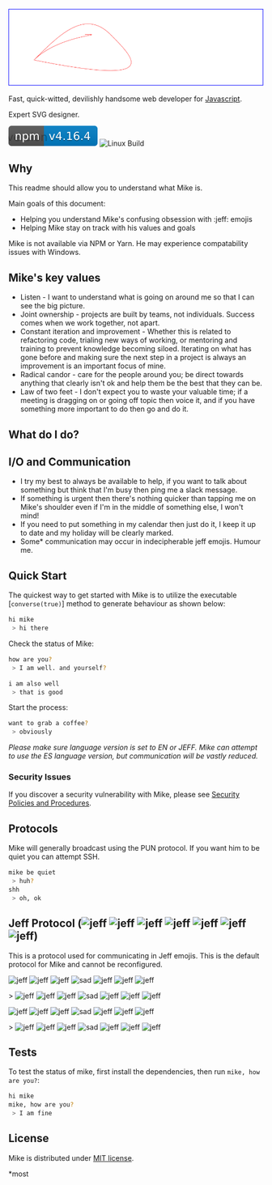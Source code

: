 [![Mike Logo](mike-logo.svg)](http://gargleyark.com/)

Fast, quick-witted, devilishly handsome web developer for [Javascript](https://www.ecma-international.org/default.htm).

Expert SVG designer.

![NPM Version][npm-image]
![Linux Build][travis-image]

## Why

This readme should allow you to understand what Mike is.

Main goals of this document:

- Helping you understand Mike's confusing obsession with :jeff: emojis
- Helping Mike stay on track with his values and goals

Mike is not available via NPM or Yarn. He may experience compatability issues with Windows.

## Mike's key values

- Listen - I want to understand what is going on around me so that I can see the big picture.
- Joint ownership - projects are built by teams, not individuals. Success comes when we work together, not apart.
- Constant iteration and improvement - Whether this is related to refactoring code, trialing new ways of working, or mentoring and training to prevent knowledge becoming siloed. Iterating on what has gone before and making sure the next step in a project is always an improvement is an important focus of mine.
- Radical candor - care for the people around you; be direct towards anything that clearly isn't ok and help them be the best that they can be.
- Law of two feet - I don't expect you to waste your valuable time; if a meeting is dragging on or going off topic then voice it, and if you have something more important to do then go and do it.

## What do I do?

## I/O and Communication

- I try my best to always be available to help, if you want to talk about something but think that I'm busy then ping me a slack message.
- If something is urgent then there's nothing quicker than tapping me on Mike's shoulder even if I'm in the middle of something else, I won't mind!
- If you need to put something in my calendar then just do it, I keep it up to date and my holiday will be clearly marked.
- Some\* communication may occur in indecipherable jeff emojis. Humour me.

## Quick Start

The quickest way to get started with Mike is to utilize the executable [`converse(true)`] method to generate behaviour as shown below:

```bash
hi mike
 > hi there
```

Check the status of Mike:

```bash
how are you?
 > I am well. and yourself?
```

```bash
i am also well
 > that is good
```

Start the process:

```bash
want to grab a coffee?
 > obviously
```

_Please make sure language version is set to EN or JEFF. Mike can attempt to use the ES language version, but communication will be vastly reduced._

### Security Issues

If you discover a security vulnerability with Mike, please see [Security Policies and Procedures](https://www.hart.gov.uk/sites/default/files/4_The_Council/Policies_and_published_documents/Corporate_policies/Office%20Security%20Policy%20and%20Procedure.pdf).

## Protocols

Mike will generally broadcast using the PUN protocol. If you want him to be quiet you can attempt SSH.

```bash
mike be quiet
 > huh?
shh
 > oh, ok
```

## Jeff Protocol (![jeff](http://www.cultofjeffgoldblum.com/index_files/badlydrawnjeff.png) ![jeff](http://www.cultofjeffgoldblum.com/index_files/jeff.png) ![jeff](http://www.cultofjeffgoldblum.com/index_files/jeff.png) ![jeff](http://www.cultofjeffgoldblum.com/index_files/jeffjobs.png) ![jeff](http://www.cultofjeffgoldblum.com/index_files/jeff.png) ![jeff](http://www.cultofjeffgoldblum.com/index_files/badlydrawnjeff.png) ![jeff](http://www.cultofjeffgoldblum.com/index_files/jeffjobs.png))

This is a protocol used for communicating in Jeff emojis. This is the default protocol for Mike and cannot be reconfigured.

![jeff](http://www.cultofjeffgoldblum.com/index_files/badlydrawnjeff.png) ![jeff](http://www.cultofjeffgoldblum.com/index_files/jeff.png) ![jeff](http://www.cultofjeffgoldblum.com/index_files/sadjeff.png) ![sad](http://www.cultofjeffgoldblum.com/index_files/jeffjobs.png) ![jeff](http://www.cultofjeffgoldblum.com/index_files/jeff.png) ![jeff](http://www.cultofjeffgoldblum.com/index_files/badlydrawnjeff.png) ![jeff](http://www.cultofjeffgoldblum.com/index_files/jeffjobs.png)

\> ![jeff](http://www.cultofjeffgoldblum.com/index_files/friarmanjeff.png) ![jeff](http://www.cultofjeffgoldblum.com/index_files/jeff.png) ![jeff](http://www.cultofjeffgoldblum.com/index_files/friarmanjeff.png) ![sad](http://www.cultofjeffgoldblum.com/index_files/jeffjobs.png) ![jeff](http://www.cultofjeffgoldblum.com/index_files/sadjeff.png) ![jeff](http://www.cultofjeffgoldblum.com/index_files/sadjeff.png) ![jeff](http://www.cultofjeffgoldblum.com/index_files/sadjeff.png)

![jeff](http://www.cultofjeffgoldblum.com/index_files/copjeff.png) ![jeff](http://www.cultofjeffgoldblum.com/index_files/jeff.png) ![jeff](http://www.cultofjeffgoldblum.com/index_files/sadjeff.png) ![sad](http://www.cultofjeffgoldblum.com/index_files/jeffjobs.png) ![jeff](http://www.cultofjeffgoldblum.com/index_files/jeff.png) ![jeff](http://www.cultofjeffgoldblum.com/index_files/billablejeff.png) ![jeff](http://www.cultofjeffgoldblum.com/index_files/billablejeff.png)

\> ![jeff](http://www.cultofjeffgoldblum.com/index_files/friarmanjeff.png) ![jeff](http://www.cultofjeffgoldblum.com/index_files/frankenjeff.png) ![jeff](http://www.cultofjeffgoldblum.com/index_files/frankenjeff.png) ![sad](http://www.cultofjeffgoldblum.com/index_files/jeffjobs.png) ![jeff](http://www.cultofjeffgoldblum.com/index_files/jeffolantern.png) ![jeff](http://www.cultofjeffgoldblum.com/index_files/realjeff.png) ![jeff](http://www.cultofjeffgoldblum.com/index_files/skelijeff.png)

## Tests

To test the status of mike, first install the dependencies, then run `mike, how are you?`:

```bash
hi mike
mike, how are you?
 > I am fine
```

## License

Mike is distributed under [MIT license](license.md).

[npm-image]: ./mike.svg
[npm-url]: https://npmjs.org/package/express
[downloads-url]: https://npmjs.org/package/express
[travis-image]: https://img.shields.io/travis/expressjs/express/master.svg?label=tests

\*most
